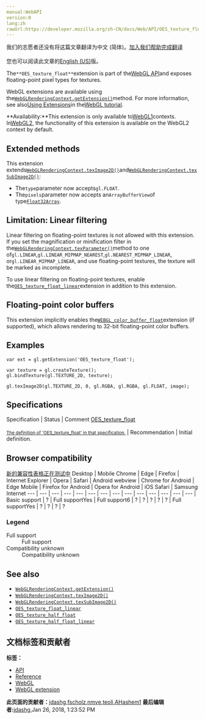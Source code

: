 ```yaml
---
manual:WebAPI
version:0
lang:zh
rawUrl:https://developer.mozilla.org/zh-CN/docs/Web/API/OES_texture_float
---
```




<bdi>我们的志愿者还没有将这篇文章翻译为<bdi>中文 (简体)</bdi>。[加入我们帮助完成翻译](%15742 "")<br></br>您也可以阅读此文章的[English (US)](%15743 "")版。</bdi>






The`**OES_texture_float**`extension is part of the[WebGL API](%9901 "")and exposes floating-point pixel types for textures.



WebGL extensions are available using the[`WebGLRenderingContext.getExtension()`](%9902 "The WebGLRenderingContext.getExtension() method enables a WebGL extension.")method. For more information, see also[Using Extensions](%9903 "")in the[WebGL tutorial](%9904 "").



**Availability:**This extension is only available to[WebGL1](%9905 "This example demonstrates how to detect a WebGL rendering context and reports the result to the user.")contexts. In[WebGL2](%9906 "The WebGL2RenderingContext interface provides the OpenGL ES 3.0 rendering context for the drawing surface of an HTML <canvas> element."), the functionality of this extension is available on the WebGL2 context by default.



## Extended methods<a name="Extended_methods"></a>


This extension extends[`WebGLRenderingContext.texImage2D()`](%10058 "The WebGLRenderingContext.texImage2D() method of the WebGL API specifies a two-dimensional texture image.")and[`WebGLRenderingContext.texSubImage2D()`](%10059 "The WebGLRenderingContext.texSubImage2D() method of the WebGL API specifies a sub-rectangle of the current texture."):


* The`type`parameter now accepts`gl.FLOAT`.
* The`pixels`parameter now accepts an`ArrayBufferView`of type[`Float32Array`](%6055 "The Float32Array typed array represents an array of 32-bit floating point numbers (corresponding to the C float data type) in the platform byte order. If control over byte order is needed, use DataView instead. The contents are initialized to 0. Once established, you can reference elements in the array using the object's methods, or using standard array index syntax (that is, using bracket notation).").

## Limitation: Linear filtering<a name="Limitation_Linear_filtering"></a>


Linear filtering on floating-point textures is not allowed with this extension. If you set the magnification or minification filter in the[`WebGLRenderingContext.texParameter()`](%15744 "The WebGLRenderingContext.texParameter[fi]() methods of the WebGL API set texture parameters.")method to one of`gl.LINEAR`,`gl.LINEAR_MIPMAP_NEAREST`,`gl.NEAREST_MIPMAP_LINEAR`, or`gl.LINEAR_MIPMAP_LINEAR`, and use floating-point textures, the texture will be marked as incomplete.



To use linear filtering on floating-point textures, enable the[`OES_texture_float_linear`](%15745 "The OES_texture_float_linear extension is part of the WebGL API and allows linear filtering with floating-point pixel types for textures.")extension in addition to this extension.


## Floating-point color buffers<a name="Floating-point_color_buffers"></a>


This extension implicitly enables the[`WEBGL_color_buffer_float`](%9923 "The WEBGL_color_buffer_float extension is part of the WebGL API and adds the ability to render to 32-bit floating-point color buffers.")extension (if supported), which allows rendering to 32-bit floating-point color buffers.


## Examples<a name="Examples"></a>

```
var ext = gl.getExtension('OES_texture_float');

var texture = gl.createTexture();
gl.bindTexture(gl.TEXTURE_2D, texture);

gl.texImage2D(gl.TEXTURE_2D, 0, gl.RGBA, gl.RGBA, gl.FLOAT, image);
```

## Specifications<a name="Specifications"></a>
Specification | Status | Comment 
[OES_texture_float<br></br><small>The definition of &#39;OES_texture_float&#39; in that specification.</small>](%15746 "") | Recommendation | Initial definition. 


## Browser compatibility<a name="Browser_compatibility"></a>
[新的兼容性表格正在测试中<i></i>](%3360 "")
<abbr>Desktop<i></i></abbr> | <abbr>Mobile<i></i></abbr> 
<abbr>Chrome<i></i></abbr> | <abbr>Edge<i></i></abbr> | <abbr>Firefox<i></i></abbr> | <abbr>Internet Explorer<i></i></abbr> | <abbr>Opera<i></i></abbr> | <abbr>Safari<i></i></abbr> | <abbr>Android webview<i></i></abbr> | <abbr>Chrome for Android<i></i></abbr> | <abbr>Edge Mobile<i></i></abbr> | <abbr>Firefox for Android<i></i></abbr> | <abbr>Opera for Android<i></i></abbr> | <abbr>iOS Safari<i></i></abbr> | <abbr>Samsung Internet<i></i></abbr> 
 ---  |  ---  |  ---  |  ---  |  ---  |  ---  |  ---  |  ---  |  ---  |  ---  |  ---  |  ---  |  ---  |  ---  | 
Basic support | <abbr>?</abbr> | <abbr>Full support</abbr>Yes | <abbr>Full support</abbr>6 | <abbr>?</abbr> | <abbr>?</abbr> | <abbr>?</abbr> | <abbr>?</abbr> | <abbr>?</abbr> | <abbr>Full support</abbr>Yes | <abbr>?</abbr> | <abbr>?</abbr> | <abbr>?</abbr> | <abbr>?</abbr> 


### Legend<a name="Legend"></a>
<dl><dt><abbr>Full support</abbr></dt><dd>Full support</dd><dt><abbr>Compatibility unknown</abbr></dt><dd>Compatibility unknown</dd></dl>

## See also<a name="See_also"></a>

* [`WebGLRenderingContext.getExtension()`](%9902 "The WebGLRenderingContext.getExtension() method enables a WebGL extension.")
* [`WebGLRenderingContext.texImage2D()`](%10058 "The WebGLRenderingContext.texImage2D() method of the WebGL API specifies a two-dimensional texture image.")
* [`WebGLRenderingContext.texSubImage2D()`](%10059 "The WebGLRenderingContext.texSubImage2D() method of the WebGL API specifies a sub-rectangle of the current texture.")
* [`OES_texture_float_linear`](%15745 "The OES_texture_float_linear extension is part of the WebGL API and allows linear filtering with floating-point pixel types for textures.")
* [`OES_texture_half_float`](%9940 "The OES_texture_half_float extension is part of the WebGL API and adds texture formats with 16- (aka half float) and 32-bit floating-point components.")
* [`OES_texture_half_float_linear`](%15747 "The OES_texture_half_float_linear extension is part of the WebGL API and allows linear filtering with half floating-point pixel types for textures.")



## 文档标签和贡献者
**标签：**
* [API](%50 "")
* [Reference](%3381 "")
* [WebGL](%52 "")
* [WebGL extension](%9914 "")

**此页面的贡献者：**[jdashg](%15748 ""),[fscholz](%60 ""),[nmve](%4863 ""),[teoli](%160 ""),[AHashem1](%15749 "")
**最后编辑者:**[jdashg](%15748 ""),<time>Jan 26, 2018, 1:23:52 PM</time>


